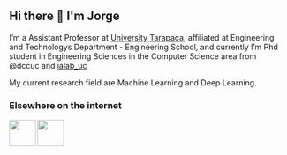 ## Hi there 👋 I'm Jorge

I’m a Assistant Professor at [University Tarapaca](https://www.uta.cl), affiliated at Engineering and Technologys Department - Engineering School, and currently I’m Phd student in Engineering Sciences in the Computer Science area from @dccuc and [ialab_uc](https://ialab.ing.puc.cl/)

My current research field are Machine Learning and Deep Learning.

### Elsewhere on the internet
<a href="https://twitter.com/jdiazram" target="_blank"><img src="https://image.flaticon.com/icons/png/128/733/733579.png" align="left" height="48" width="48" ></a>
<a href="https://www.linkedin.com/in/jdiazram/" target="_blank"><img src="https://image.flaticon.com/icons/png/128/2111/2111499.png" align="left" height="48" width="48" ></a>

<!--
**jdiazram/jdiazram** is a ✨ _special_ ✨ repository because its `README.md` (this file) appears on your GitHub profile.

Here are some ideas to get you started:

- 🔭 I’m currently working on ...
- 🌱 I’m currently learning ...
- 👯 I’m looking to collaborate on ...
- 🤔 I’m looking for help with ...
- 💬 Ask me about ...
- 📫 How to reach me: ...
- 😄 Pronouns: ...
- ⚡ Fun fact: ...
-->
